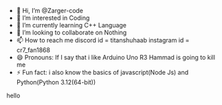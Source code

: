 - 👋 Hi, I’m @Zarger-code
- 👀 I’m interested in Coding
- 🌱 I’m currently learning C++ Language
- 💞️ I’m looking to collaborate on Nothing
- 📫 How to reach me discord id = titanshuhaab instagram id = cr7_fan1868
- 😄 Pronouns: If I say that i like Arduino Uno R3 Hammad is going to kill me
- ⚡ Fun fact: i also know the basics of javascript(Node Js) and Python(Python 3.12(64-bit))

hello

